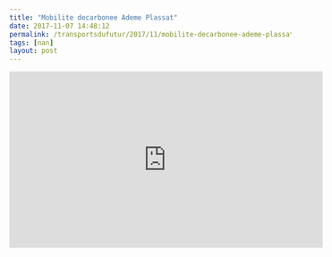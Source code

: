 ```yaml
---
title: "Mobilite decarbonee Ademe Plassat"
date: 2017-11-07 14:48:12
permalink: /transportsdufutur/2017/11/mobilite-decarbonee-ademe-plassat.html
tags: [nan]
layout: post
---
```


<iframe width="560" height="315" src="https://www.youtube.com/embed/mg4bpP4PBs0" frameborder="0" allowfullscreen></iframe>
